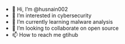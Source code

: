 - 👋 Hi, I’m @husnain002
- 👀 I’m interested in cybersecurity
- 🌱 I’m currently learning malware analysis
- 💞️ I’m looking to collaborate on open source
- 📫 How to reach me gtihub

<!---
husnain002/husnain002 is a ✨ special ✨ repository because its `README.md` (this file) appears on your GitHub profile.
You can click the Preview link to take a look at your changes.
--->
